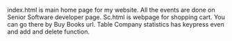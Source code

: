 index.html is main home page for my website.
All the events are done on Senior Software developer page.
Sc.html is webpage for shopping cart. You can go there by Buy Books url.
Table Company statistics has keypress even and add and delete function.
